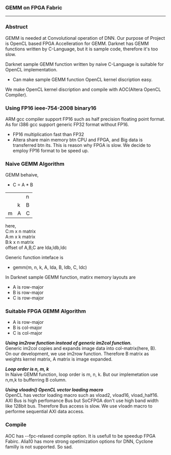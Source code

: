 ### GEMM on FPGA Fabric
***

### Abstruct

GEMM is needed at Convolutional operation of DNN. Our purpose of Project is OpenCL based FPGA Accelleration for GEMM. Darknet has GEMM functions written by C-Language, but it is sample code, therefore it's too slow.  

Darknet sample GEMM function written by naive C-Language is suitable for OpenCL implementation.  

- Can make sample GEMM function OpenCL kernel discription easy.

We make OpenCL kernel discription and compile with AOC(Altera OpenCL Compiler).

### Using FP16 ieee-754-2008 binary16

ARM gcc compiler support FP16 such as half precision floating point format. As for i386 gcc support generic FP32 format without FP16. 
- FP16 multiplication fast than FP32
- Altera share main memory btn CPU and FPGA, and Big data is  transferred btn its. This is reason why FPGA is slow. We decide to employ FP16 format to be speed up.

### Naive GEMM Algorithm
GEMM behaive, 

- C = A * B

| | | |
|-|-|-|
| | |n|
| |k|B|
|m|A|C|

 here,  
C:m x n matrix  
A:m x k matrix  
B:k x n matrix  
offset of A,B,C are lda,ldb,ldc

Generic function inteface is  
- gemm(m, n, k, A, lda, B, ldb, C, ldc)

In Darknet sample GEMM function, matirx memory layouts are
- A is row-major
- B is row-major
- C is row-major

### Suitable FPGA GEMM Algorithm
- A is row-major
- B is col-major
- C is col-major

***Using im2row function instead of generic im2col function.***  
Generic im2col copies and expands image data into col-matrix(here, B).  
On our development, we use im2row function. Therefore B matrix as weights kernel matrix, A matrix is image expanded.

***Loop order is n, m, k***  
In Naive GEMM function, loop order is m, n, k. But our implemetation use n,m,k to bufferring B column.

***Using vloadn() OpenCL vector loading macro***  
OpenCL has vector loading macro such as vload2, vload16, vload_half16.  
AXI Bus is high perfomance Bus but SoCFPGA don't use  high band width like 128bit bus.  Therefore Bus access is slow.  We use vloadn macro to performe sequential AXI data access.

### Compile
AOC has --fpc-relaxed compile option. It is usefull to be speedup FPGA Fabirc.  Alia10 has more strong opetimization options for DNN, Cyclone familly is not supported. So sad.
